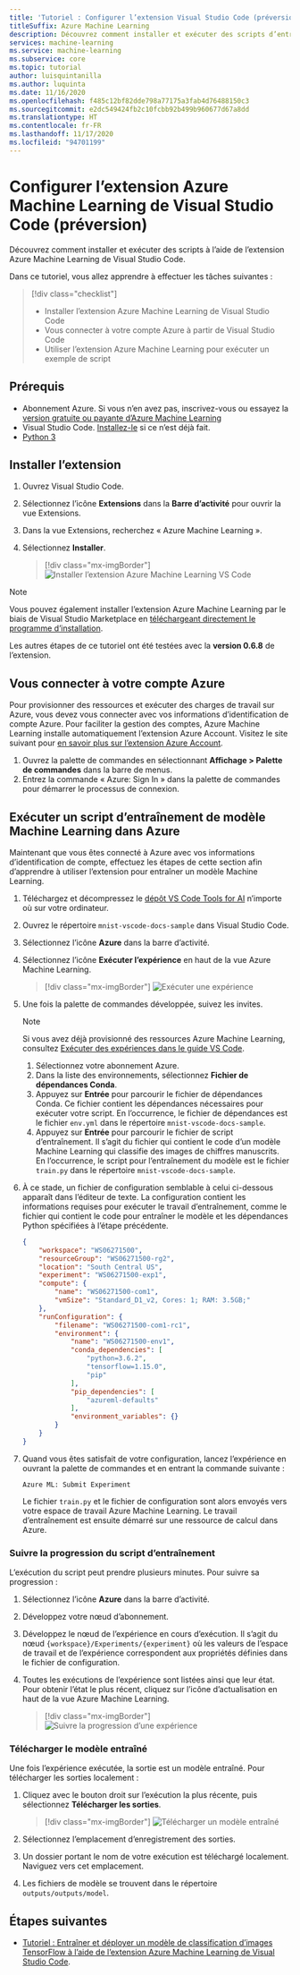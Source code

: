 ```yaml
---
title: 'Tutoriel : Configurer l’extension Visual Studio Code (préversion)'
titleSuffix: Azure Machine Learning
description: Découvrez comment installer et exécuter des scripts d’entraînement à l’aide de l’extension Azure Machine Learning de Visual Studio Code.
services: machine-learning
ms.service: machine-learning
ms.subservice: core
ms.topic: tutorial
author: luisquintanilla
ms.author: luquinta
ms.date: 11/16/2020
ms.openlocfilehash: f485c12bf82dde798a77175a3fab4d76488150c3
ms.sourcegitcommit: e2dc549424fb2c10fcbb92b499b960677d67a8dd
ms.translationtype: HT
ms.contentlocale: fr-FR
ms.lasthandoff: 11/17/2020
ms.locfileid: "94701199"
---
```

# <a name="set-up-azure-machine-learning-visual-studio-code-extension-preview"></a>Configurer l’extension Azure Machine Learning de Visual Studio Code (préversion)

Découvrez comment installer et exécuter des scripts à l’aide de l’extension Azure Machine Learning de Visual Studio Code.

Dans ce tutoriel, vous allez apprendre à effectuer les tâches suivantes :

> [!div class="checklist"]
> * Installer l’extension Azure Machine Learning de Visual Studio Code
> * Vous connecter à votre compte Azure à partir de Visual Studio Code
> * Utiliser l’extension Azure Machine Learning pour exécuter un exemple de script

## <a name="prerequisites"></a>Prérequis

- Abonnement Azure. Si vous n’en avez pas, inscrivez-vous ou essayez la [version gratuite ou payante d’Azure Machine Learning](https://aka.ms/AMLFree)
- Visual Studio Code. [Installez-le](https://code.visualstudio.com/docs/setup/setup-overview) si ce n’est déjà fait.
- [Python 3](https://www.python.org/downloads/)

## <a name="install-the-extension"></a>Installer l’extension

1. Ouvrez Visual Studio Code.
1. Sélectionnez l’icône **Extensions** dans la **Barre d’activité** pour ouvrir la vue Extensions.
1. Dans la vue Extensions, recherchez « Azure Machine Learning ».
1. Sélectionnez **Installer**.

    > [!div class="mx-imgBorder"]
    > ![Installer l’extension Azure Machine Learning VS Code](./media/tutorial-setup-vscode-extension/install-aml-vscode-extension.PNG)

> [!NOTE]
> Vous pouvez également installer l’extension Azure Machine Learning par le biais de Visual Studio Marketplace en [téléchargeant directement le programme d’installation](https://aka.ms/vscodetoolsforai). 

Les autres étapes de ce tutoriel ont été testées avec la **version 0.6.8** de l’extension.

## <a name="sign-in-to-your-azure-account"></a>Vous connecter à votre compte Azure

Pour provisionner des ressources et exécuter des charges de travail sur Azure, vous devez vous connecter avec vos informations d’identification de compte Azure. Pour faciliter la gestion des comptes, Azure Machine Learning installe automatiquement l’extension Azure Account. Visitez le site suivant pour [en savoir plus sur l’extension Azure Account](https://marketplace.visualstudio.com/items?itemName=ms-vscode.azure-account).

1. Ouvrez la palette de commandes en sélectionnant **Affichage > Palette de commandes** dans la barre de menus. 
1. Entrez la commande « Azure: Sign In » dans la palette de commandes pour démarrer le processus de connexion.

## <a name="run-a-machine-learning-model-training-script-in-azure"></a>Exécuter un script d’entraînement de modèle Machine Learning dans Azure

Maintenant que vous êtes connecté à Azure avec vos informations d’identification de compte, effectuez les étapes de cette section afin d’apprendre à utiliser l’extension pour entraîner un modèle Machine Learning.

1. Téléchargez et décompressez le [dépôt VS Code Tools for AI](https://github.com/microsoft/vscode-tools-for-ai/archive/master.zip) n’importe où sur votre ordinateur.
1. Ouvrez le répertoire `mnist-vscode-docs-sample` dans Visual Studio Code.
1. Sélectionnez l’icône **Azure** dans la barre d’activité.
1. Sélectionnez l’icône **Exécuter l’expérience** en haut de la vue Azure Machine Learning.

    > [!div class="mx-imgBorder"]
    > ![Exécuter une expérience](./media/tutorial-setup-vscode-extension/run-experiment.PNG)

1. Une fois la palette de commandes développée, suivez les invites.

    > [!NOTE]
    > Si vous avez déjà provisionné des ressources Azure Machine Learning, consultez [Exécuter des expériences dans le guide VS Code](./how-to-manage-resources-vscode.md#run-experiment).

    1. Sélectionnez votre abonnement Azure.
    1. Dans la liste des environnements, sélectionnez **Fichier de dépendances Conda**.
    1. Appuyez sur **Entrée** pour parcourir le fichier de dépendances Conda. Ce fichier contient les dépendances nécessaires pour exécuter votre script. En l’occurrence, le fichier de dépendances est le fichier `env.yml` dans le répertoire `mnist-vscode-docs-sample`.
    1. Appuyez sur **Entrée** pour parcourir le fichier de script d’entraînement. Il s’agit du fichier qui contient le code d’un modèle Machine Learning qui classifie des images de chiffres manuscrits. En l’occurrence, le script pour l’entraînement du modèle est le fichier `train.py` dans le répertoire `mnist-vscode-docs-sample`.

1. À ce stade, un fichier de configuration semblable à celui ci-dessous apparaît dans l’éditeur de texte. La configuration contient les informations requises pour exécuter le travail d’entraînement, comme le fichier qui contient le code pour entraîner le modèle et les dépendances Python spécifiées à l’étape précédente.

    ```json
    {
        "workspace": "WS06271500",
        "resourceGroup": "WS06271500-rg2",
        "location": "South Central US",
        "experiment": "WS06271500-exp1",
        "compute": {
            "name": "WS06271500-com1",
            "vmSize": "Standard_D1_v2, Cores: 1; RAM: 3.5GB;"
        },
        "runConfiguration": {
            "filename": "WS06271500-com1-rc1",
            "environment": {
                "name": "WS06271500-env1",
                "conda_dependencies": [
                    "python=3.6.2",
                    "tensorflow=1.15.0",
                    "pip"
                ],
                "pip_dependencies": [
                    "azureml-defaults"
                ],
                "environment_variables": {}
            }
        }
    }
    ```

1. Quand vous êtes satisfait de votre configuration, lancez l’expérience en ouvrant la palette de commandes et en entrant la commande suivante :

    ```text
    Azure ML: Submit Experiment
    ```

    Le fichier `train.py` et le fichier de configuration sont alors envoyés vers votre espace de travail Azure Machine Learning. Le travail d’entraînement est ensuite démarré sur une ressource de calcul dans Azure.

### <a name="track-the-progress-of-the-training-script"></a>Suivre la progression du script d’entraînement

L’exécution du script peut prendre plusieurs minutes. Pour suivre sa progression :

1. Sélectionnez l’icône **Azure** dans la barre d’activité.
1. Développez votre nœud d’abonnement.
1. Développez le nœud de l’expérience en cours d’exécution. Il s’agit du nœud `{workspace}/Experiments/{experiment}` où les valeurs de l’espace de travail et de l’expérience correspondent aux propriétés définies dans le fichier de configuration.
1. Toutes les exécutions de l’expérience sont listées ainsi que leur état. Pour obtenir l’état le plus récent, cliquez sur l’icône d’actualisation en haut de la vue Azure Machine Learning.

    > [!div class="mx-imgBorder"]
    > ![Suivre la progression d’une expérience](./media/tutorial-setup-vscode-extension/track-experiment-progress.PNG)

### <a name="download-the-trained-model"></a>Télécharger le modèle entraîné

Une fois l’expérience exécutée, la sortie est un modèle entraîné. Pour télécharger les sorties localement :

1. Cliquez avec le bouton droit sur l’exécution la plus récente, puis sélectionnez **Télécharger les sorties**.

    > [!div class="mx-imgBorder"]
    > ![Télécharger un modèle entraîné](./media/tutorial-setup-vscode-extension/download-trained-model.PNG)

1. Sélectionnez l’emplacement d’enregistrement des sorties.
1. Un dossier portant le nom de votre exécution est téléchargé localement. Naviguez vers cet emplacement.
1. Les fichiers de modèle se trouvent dans le répertoire `outputs/outputs/model`.

## <a name="next-steps"></a>Étapes suivantes

* [Tutoriel : Entraîner et déployer un modèle de classification d’images TensorFlow à l’aide de l’extension Azure Machine Learning de Visual Studio Code](tutorial-train-deploy-image-classification-model-vscode.md).
